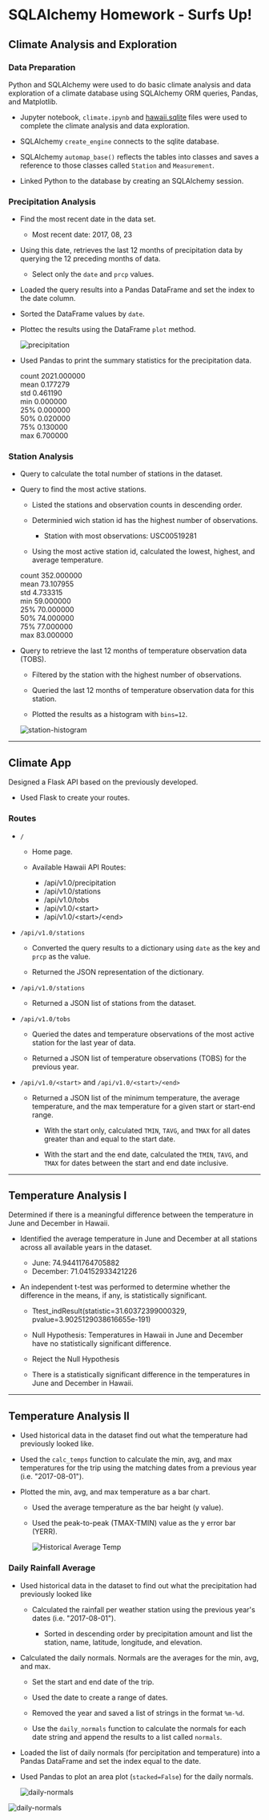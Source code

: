 # SQLAlchemy Homework - Surfs Up!

## Climate Analysis and Exploration

### Data Preparation

Python and SQLAlchemy were used to do basic climate analysis and data exploration of a climate database using SQLAlchemy ORM queries, Pandas, and Matplotlib.

* Jupyter notebook, `climate.ipynb` and [hawaii.sqlite](Resources/hawaii.sqlite) files were used to complete the climate analysis and data exploration.

* SQLAlchemy `create_engine` connects to the sqlite database.

* SQLAlchemy `automap_base()` reflects the tables into classes and saves a reference to those classes called `Station` and `Measurement`.

* Linked Python to the database by creating an SQLAlchemy session.


### Precipitation Analysis

* Find the most recent date in the data set.

  * Most recent date: 2017, 08, 23

* Using this date, retrieves the last 12 months of precipitation data by querying the 12 preceding months of data. 

  * Select only the `date` and `prcp` values.

* Loaded the query results into a Pandas DataFrame and set the index to the date column.

* Sorted the DataFrame values by `date`.

* Plottec the results using the DataFrame `plot` method.

  ![precipitation](Images/precipitation.png)

* Used Pandas to print the summary statistics for the precipitation data.

  count	2021.000000<br/>
  mean	0.177279<br/>
  std	  0.461190<br/>
  min	  0.000000<br/>
  25%	  0.000000<br/>
  50%	  0.020000<br/>
  75%	  0.130000<br/>
  max	  6.700000 <br/>


### Station Analysis

* Query to calculate the total number of stations in the dataset.

* Query to find the most active stations.

  * Listed the stations and observation counts in descending order.

  * Determinied wich station id has the highest number of observations.
    * Station with most observations: USC00519281

  * Using the most active station id, calculated the lowest, highest, and average temperature.

  count	352.000000 <br/>
  mean	73.107955 <br/>
  std	4.733315 <br/>
  min	59.000000 <br/>
  25%	70.000000 <br/>
  50%	74.000000 <br/>
  75%	77.000000 <br/>
  max	83.000000 <br/>

* Query to retrieve the last 12 months of temperature observation data (TOBS).

  * Filtered by the station with the highest number of observations.

  * Queried the last 12 months of temperature observation data for this station.

  * Plotted the results as a histogram with `bins=12`.

  ![station-histogram](Images/station-histogram.png)


- - -

## Climate App

Designed a Flask API based on the previously developed.

* Used Flask to create your routes.

### Routes

* `/`

  * Home page.

  * Available Hawaii API Routes:

      * /api/v1.0/precipitation<br/>
      * /api/v1.0/stations<br/>
      * /api/v1.0/tobs<br/>
      * /api/v1.0/&lt;start&gt;<br/>
      * /api/v1.0/&lt;start&gt;/&lt;end&gt;

 * `/api/v1.0/stations` 
 
    * Converted the query results to a dictionary using `date` as the key and `prcp` as the value.

    * Returned the JSON representation of the dictionary.

* `/api/v1.0/stations`

  * Returned a JSON list of stations from the dataset.

* `/api/v1.0/tobs`
  
  * Queried the dates and temperature observations of the most active station for the last year of data.

  * Returned a JSON list of temperature observations (TOBS) for the previous year.

* `/api/v1.0/<start>` and `/api/v1.0/<start>/<end>`

  * Returned a JSON list of the minimum temperature, the average temperature, and the max temperature for a given start or start-end range.

    * With the start only, calculated `TMIN`, `TAVG`, and `TMAX` for all dates greater than and equal to the start date.

    * With the start and the end date, calculated the `TMIN`, `TAVG`, and `TMAX` for dates between the start and end date inclusive.

- - -

## Temperature Analysis I

Determined if there is a meaningful difference between the temperature in June and December in Hawaii.

* Identified the average temperature in June and December at all stations across all available years in the dataset.

  * June: 74.94411764705882
  * December: 71.04152933421226

* An independent t-test was performed to determine whether the difference in the means, if any, is statistically significant. 

  * Ttest_indResult(statistic=31.60372399000329, pvalue=3.9025129038616655e-191)
  
  * Null Hypothesis: Temperatures in Hawaii in June and December have no statistically significant difference.

  * Reject the Null Hypothesis

  * There is a statistically significant difference in the temperatures in June and December in Hawaii.

- - -

## Temperature Analysis II

* Used historical data in the dataset find out what the temperature had previously looked like.

* Used the `calc_temps` function to calculate the min, avg, and max temperatures for the trip using the matching dates from a previous year (i.e. "2017-08-01").

* Plotted the min, avg, and max temperature as a bar chart.

  * Used the average temperature as the bar height (y value).

  * Used the peak-to-peak (TMAX-TMIN) value as the y error bar (YERR).

    ![Historical Average Temp](Images/vacation_ave_temps.png)

### Daily Rainfall Average

* Used historical data in the dataset to find out what the precipitation had previously looked like

  * Calculated the rainfall per weather station using the previous year's dates (i.e. "2017-08-01").

    * Sorted  in descending order by precipitation amount and list the station, name, latitude, longitude, and elevation.

* Calculated the daily normals. Normals are the averages for the min, avg, and max. 

  * Set the start and end date of the trip.

  * Used the date to create a range of dates.

  * Removed the year and saved a list of strings in the format `%m-%d`.

  * Use the `daily_normals` function to calculate the normals for each date string and append the results to a list called `normals`.

* Loaded the list of daily normals (for percipitation and temperature) into a Pandas DataFrame and set the index equal to the date.

* Used Pandas to plot an area plot (`stacked=False`) for the daily normals.

  ![daily-normals](Images/vacation_ave_precip.png)

 ![daily-normals](Images/vacation_ave_temp.png)

